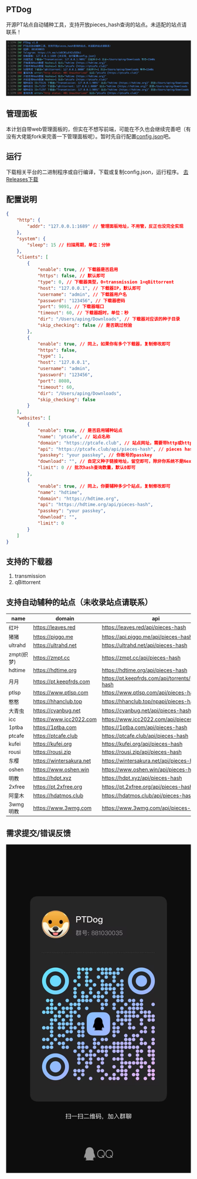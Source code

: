 ## PTDog

开源PT站点自动辅种工具，支持开放pieces_hash查询的站点。未适配的站点请联系！

![screenshot01](screenshot.png)

## 管理面板
本计划自带web管理面板的，但实在不想写前端，可能在不久也会继续完善吧（有没有大佬能fork来完善一下管理面板呢）。暂时先自行配置[config.json](config.json)吧。

## 运行
下载相关平台的二进制程序或自行编译，下载或复制config.json，运行程序。
[去Releases下载](https://github.com/iaping/ptdog/releases)

## 配置说明
```json
{
    "http": {
        "addr": "127.0.0.1:1689" // 管理面板地址，不用管，反正也没完全实现
    },
    "system": {
        "sleep": 15 // 扫描周期，单位：分钟
    },
    "clients": [
        {
            "enable": true, // 下载器是否启用
            "https": false, // 默认即可
            "type": 0, // 下载器类型，0=transmission 1=qBittorrent
            "host": "127.0.0.1", // 下载器IP，默认即可
            "username": "admin", // 下载器用户名
            "password": "123456", // 下载器密码
            "port": 9091, // 下载器端口
            "timeout": 60, // 下载器超时，单位：秒
            "dir": "/Users/aping/Downloads", // 下载器对应该的种子目录
            "skip_checking": false // 是否跳过校验
        },
        {
            "enable": true, // 同上，如果你有多个下载器，复制修改即可
            "https": false,
            "type": 1,
            "host": "127.0.0.1",
            "username": "admin",
            "password": "123456",
            "port": 8080,
            "timeout": 60,
            "dir": "/Users/aping/Downloads",
            "skip_checking": false
        }
    ],
    "websites": [
        {
            "enable": true, // 是否启用辅种站点
            "name": "ptcafe", // 站点名称
            "domain": "https://ptcafe.club", // 站点网址，需要带http或https完整，可参考下面配置
            "api": "https://ptcafe.club/api/pieces-hash", // pieces hash查询API，可参考下面配置
            "passkey": "your passkey", // 你账号的passkey
            "download": "", // 自定义种子链接地址，留空即可，除非你系统不是Nexus那套
            "limit": 0 // 批次hash查询数量，默认0即可
        },
        {
            "enable": true, // 同上，你要辅种多少个站点，复制修改即可
            "name": "hdtime",
            "domain": "https://hdtime.org",
            "api": "https://hdtime.org/api/pieces-hash",
            "passkey": "your passkey",
            "download": "",
            "limit": 0
        }
    ]
}
```

## 支持的下载器
 1. transmission
 2. qBittorrent

## 支持自动辅种的站点（未收录站点请联系）
| name | domain | api |
| ---- | ---- | ---- |
| 红叶 | https://leaves.red | https://leaves.red/api/pieces-hash |
|猪猪 | https://piggo.me | https://api.piggo.me/api/pieces-hash |  
| ultrahd | https://ultrahd.net | https://ultrahd.net/api/pieces-hash |  
| zmpt(织梦) | https://zmpt.cc | https://zmpt.cc/api/pieces-hash |  
| hdtime | https://hdtime.org | https://hdtime.org/api/pieces-hash |  
| 月月 | https://pt.keepfrds.com | https://pt.keepfrds.com/api/torrents/pieces-hash |  
| ptlsp | https://www.ptlsp.com | https://www.ptlsp.com/api/pieces-hash |  
| 憨憨 | https://hhanclub.top | https://hhanclub.top/npapi/pieces-hash |  
| 大青虫 | https://cyanbug.net | https://cyanbug.net/api/pieces-hash |  
| icc | https://www.icc2022.com | https://www.icc2022.com/api/pieces-hash |  
| 1ptba | https://1ptba.com | https://1ptba.com/api/pieces-hash |  
| ptcafe | https://ptcafe.club | https://ptcafe.club/api/pieces-hash |  
| kufei | https://kufei.org | https://kufei.org/api/pieces-hash |  
| rousi | https://rousi.zip | https://rousi.zip/api/pieces-hash |  
| 东樱 | https://wintersakura.net | https://wintersakura.net/api/pieces-hash |  
| oshen | https://www.oshen.win | https://www.oshen.win/api/pieces-hash |  
| 明教 | https://hdpt.xyz | https://hdpt.xyz/api/pieces-hash |  
| 2xfree | https://pt.2xfree.org | https://pt.2xfree.org/api/pieces-hash |  
| 阿童木 | https://hdatmos.club | https://hdatmos.club/api/pieces-hash |  
| 3wmg明教 | https://www.3wmg.com | https://www.3wmg.com/api/pieces-hash |  

## 需求提交/错误反馈
 ![qq](qq.jpg)